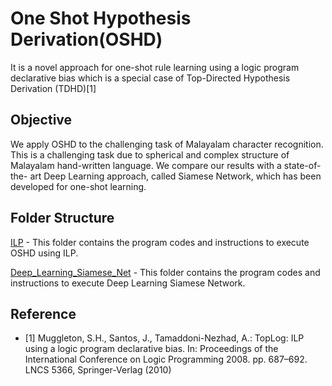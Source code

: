 # One Shot Hypothesis Derivation(OSHD)

It is a novel approach for one-shot rule learning  using a logic program
declarative bias which is a special case of Top-Directed
Hypothesis Derivation (TDHD)[1]

## Objective

We apply OSHD to the challenging task of Malayalam character recognition. This is a challenging task due to spherical
and complex structure of Malayalam hand-written language. We compare our results with a state-of-the-
art Deep Learning approach, called Siamese Network, which has been
developed for one-shot learning.

## Folder Structure

[ILP](https://github.com/danyvarghese/One-Shot-ILP/tree/master/ILP) - This folder contains the program codes and instructions to execute OSHD using ILP.

[Deep_Learning_Siamese_Net](https://github.com/danyvarghese/One-Shot-ILP/tree/master/Deep_Learning_Siamese_Net) - This folder contains the program codes and instructions to execute Deep Learning Siamese Network.

## Reference

* [1] Muggleton, S.H., Santos, J., Tamaddoni-Nezhad, A.: TopLog: ILP using a logic
program declarative bias. In: Proceedings of the International Conference on Logic
Programming 2008. pp. 687–692. LNCS 5366, Springer-Verlag (2010)
